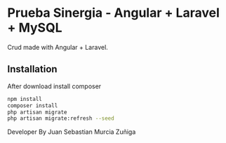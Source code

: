 # Prueba Sinergia - Angular + Laravel  + MySQL

Crud made with Angular + Laravel.

## Installation 
After download install composer

```bash
npm install
composer install
php artisan migrate
php artisan migrate:refresh --seed
```

Developer By Juan Sebastian Murcia Zuñiga
